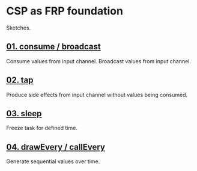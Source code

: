 # CSP as FRP foundation

Sketches.

## [01. consume / broadcast](./01.consume.broadcast.md)

Consume values from input channel. Broadcast values from input channel.

## [02. tap](./02.tap.md)

Produce side effects from input channel without values being consumed.

## [03. sleep](./03.sleep.md)

Freeze task for defined time.

## [04. drawEvery / callEvery](./04.drawEvery.callEvery.md)

Generate sequential values over time.
